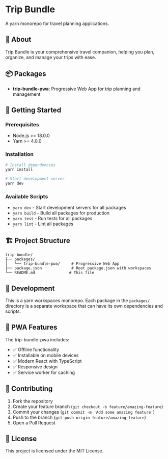 # Trip Bundle

A yarn monorepo for travel planning applications.

## 🧳 About

Trip Bundle is your comprehensive travel companion, helping you plan, organize, and manage your trips with ease.

## 📦 Packages

- **trip-bundle-pwa**: Progressive Web App for trip planning and management

## 🚀 Getting Started

### Prerequisites

- Node.js >= 18.0.0
- Yarn >= 4.0.0

### Installation

```bash
# Install dependencies
yarn install

# Start development server
yarn dev
```

### Available Scripts

- `yarn dev` - Start development servers for all packages
- `yarn build` - Build all packages for production
- `yarn test` - Run tests for all packages
- `yarn lint` - Lint all packages

## 🏗️ Project Structure

```
trip-bundle/
├── packages/
│   └── trip-bundle-pwa/     # Progressive Web App
├── package.json             # Root package.json with workspaces
└── README.md               # This file
```

## 🔧 Development

This is a yarn workspaces monorepo. Each package in the `packages/` directory is a separate workspace that can have its own dependencies and scripts.

## 📱 PWA Features

The trip-bundle-pwa includes:

- ✅ Offline functionality
- ✅ Installable on mobile devices
- ✅ Modern React with TypeScript
- ✅ Responsive design
- ✅ Service worker for caching

## 🤝 Contributing

1. Fork the repository
2. Create your feature branch (`git checkout -b feature/amazing-feature`)
3. Commit your changes (`git commit -m 'Add some amazing feature'`)
4. Push to the branch (`git push origin feature/amazing-feature`)
5. Open a Pull Request

## 📄 License

This project is licensed under the MIT License.
